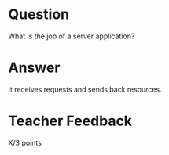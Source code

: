 # Question

What is the job of a server application?

# Answer

It receives requests and sends back resources.

# Teacher Feedback

X/3 points
